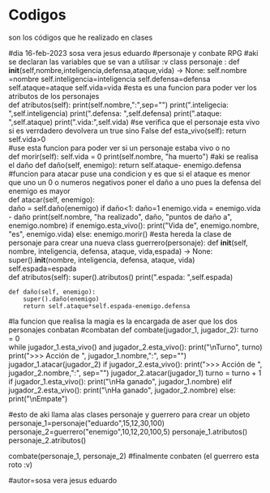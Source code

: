 # Codigos
son los códigos que he realizado en clases


#dia 16-feb-2023 sosa vera jesus eduardo 
#personaje y conbate RPG
 #aki se declaran las variables que se van a utilisar :v 
class personaje :
    def __init__(self,nombre,inteligencia,defensa,ataque,vida) -> None: 
      self.nombre =nombre
      self.inteligencia=inteligencia
      self.defensa=defensa
      self.ataque=ataque
      self.vida=vida 
#esta es una funcion para poder ver los atributos de los personajes    
    def atributos(self): 
       print(self.nombre,":",sep="")
       print(".inteligecia: ",self.inteligencia)
       print(".defensa: ",self.defensa)
       print(".ataque: ",self.ataque)
       print(".vida:",self.vida)
#se verifica que el personaje esta vivo si es verrdadero devolvera un true sino False
    def esta_vivo(self):
        return self.vida>0  
#use esta funcion para poder ver si un personaje estaba vivo o no  
    def morir(self): 
        self.vida = 0
        print(self.nombre, "ha muerto")
#aki se realisa el daño 
    def daño(self, enemigo): 
        return self.ataque- enemigo.defensa
#funcion para atacar puse una condicion y es que si el ataque es menor que uno un 0 o numeros negativos poner el daño a uno pues la defensa del enemigo es mayor   
    def atacar(self, enemigo):  
        daño = self.daño(enemigo) 
        if daño<1:
            daño=1
        enemigo.vida = enemigo.vida - daño
        print(self.nombre, "ha realizado", daño, "puntos de daño a", enemigo.nombre)
        if enemigo.esta_vivo():
            print("Vida de", enemigo.nombre, "es", enemigo.vida)
        else:
            enemigo.morir()
#esta hereda la clase de personaje para crear una nueva 
class guerrero(personaje): 
    def __init__(self, nombre, inteligencia, defensa, ataque, vida,espada) -> None:
        super().__init__(nombre, inteligencia, defensa, ataque, vida)
        self.espada=espada  
    def atributos(self):
        super().atributos()
        print(".espada: ",self.espada) 
    
    def daño(self, enemigo):
        super().daño(enemigo)
        return self.ataque*self.espada-enemigo.defensa
          
#la funcion que realisa la magia es la encargada de aser que los dos personajes conbatan #combatan
def combate(jugador_1, jugador_2): 
    turno = 0                       
    while jugador_1.esta_vivo() and jugador_2.esta_vivo():
        print("\nTurno", turno)
        print(">>> Acción de ", jugador_1.nombre,":", sep="")
        jugador_1.atacar(jugador_2)
        if jugador_2.esta_vivo():
             print(">>> Acción de ", jugador_2.nombre,":", sep="")
             jugador_2.atacar(jugador_1)
             turno = turno + 1
    if jugador_1.esta_vivo():
        print("\nHa ganado", jugador_1.nombre)
    elif jugador_2.esta_vivo():
        print("\nHa ganado", jugador_2.nombre)
    else:
        print("\nEmpate")   

#esto de aki llama alas clases personaje y guerrero para crear un objeto
personaje_1=personaje("eduardo",15,12,30,100)
personaje_2=guerrero("enemigo",10,12,20,100,5)
personaje_1.atributos()
personaje_2.atributos()      

combate(personaje_1, personaje_2)
#finalmente conbaten (el guerrero esta roto :v)










#autor=sosa vera jesus eduardo
